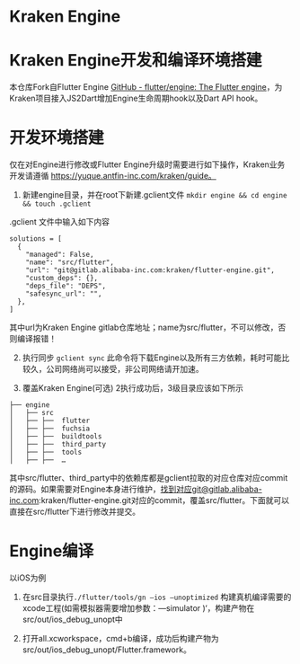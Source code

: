 Kraken Engine
==============
# Kraken Engine开发和编译环境搭建
本仓库Fork自Flutter Engine [GitHub - flutter/engine: The Flutter engine](https://github.com/flutter/engine)，为Kraken项目接入JS2Dart增加Engine生命周期hook以及Dart API hook。

# 开发环境搭建
仅在对Engine进行修改或Flutter Engine升级时需要进行如下操作，Kraken业务开发请遵循 https://yuque.antfin-inc.com/kraken/guide。

1. 新建engine目录，并在root下新建.gclient文件
`mkdir engine && cd engine && touch .gclient`

.gclient 文件中输入如下内容
```
solutions = [
  {
    "managed": False,
    "name": "src/flutter",
    "url": "git@gitlab.alibaba-inc.com:kraken/flutter-engine.git",
    "custom_deps": {},
    "deps_file": "DEPS",
    "safesync_url": "",
  },
]
```
其中url为Kraken Engine gitlab仓库地址；name为src/flutter，不可以修改，否则编译报错！

2. 执行同步
`gclient sync`
此命令将下载Engine以及所有三方依赖，耗时可能比较久，公司网络尚可以接受，非公司网络请开加速。

3. 覆盖Kraken Engine(可选)
2执行成功后，3级目录应该如下所示
```
├── engine
│   ├── src
│   ├── ├──  flutter
│   ├── ├──  fuchsia
│   ├── ├──  buildtools
│   ├── ├──  third_party
│   ├── ├──  tools
│   ├── ├──  …
```
其中src/flutter、third_party中的依赖库都是gclient拉取的对应仓库对应commit的源码。如果需要对Engine本身进行维护，找到对应git@gitlab.alibaba-inc.com:kraken/flutter-engine.git对应的commit，覆盖src/flutter。下面就可以直接在src/flutter下进行修改并提交。

# Engine编译
以iOS为例
1. 在src目录执行`./flutter/tools/gn —ios —unoptimized` 
构建真机编译需要的xcode工程(如需模拟器需要增加参数：—simulator )‘，构建产物在src/out/ios_debug_unopt中

2. 打开all.xcworkspace，cmd+b编译，成功后构建产物为src/out/ios_debug_unopt/Flutter.framework。

